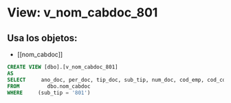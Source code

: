 # View: v_nom_cabdoc_801

## Usa los objetos:
- [[nom_cabdoc]]

```sql
CREATE VIEW [dbo].[v_nom_cabdoc_801]
AS
SELECT     ano_doc, per_doc, tip_doc, sub_tip, num_doc, cod_emp, cod_con, fec_doc, tip_liq, cambio, des_doc
FROM         dbo.nom_cabdoc
WHERE     (sub_tip = '801')

```
